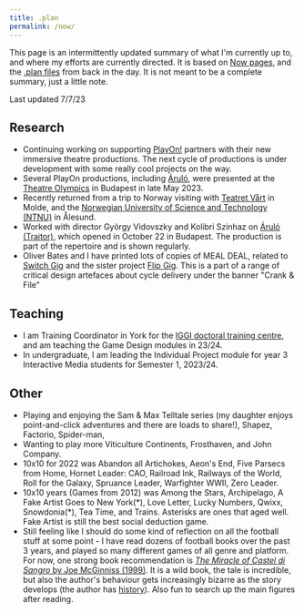 ```yaml
---
title: .plan
permalink: /now/
---
```


This page is an intermittently updated summary of what I'm currently up to, and where my efforts are currently directed. It is based on [Now pages](https://nownownow.com/about), and the [.plan files](https://datatracker.ietf.org/doc/html/rfc1288) from back in the day. It is not meant to be a complete summary, just a little note.

Last updated 7/7/23

## Research
* Continuing working on supporting [PlayOn!](/projects/play-on) partners with their new immersive theatre productions. The next cycle of productions is under development with some really cool projects on the way.
* Several PlayOn productions, including [Áruló](projects/áruló), were presented at the [Theatre Olympics](https://szinhaz.org/en/) in Budapest in late May 2023.
* Recently returned from a trip to Norway visiting with [Teatret Vårt](https://www.teatretvart.no/) in Molde, and the [Norwegian University of Science and Technology (NTNU)](https://www.ntnu.edu/alesund) in Ålesund.
* Worked with director György Vidovszky and Kolibri Szinhaz on [Áruló (Traitor)](projects/áruló), which opened in October 22 in Budapest. The production is part of the repertoire and is shown regularly.
* Oliver Bates and I have printed lots of copies of MEAL DEAL, related to [Switch Gig](/projects/switch-gig) and the sister project [Flip Gig](http://www.flipgig.org/). This is a part of a range of critical design artefaces about cycle delivery under the banner "Crank & File"

## Teaching
* I am Training Coordinator in York for the [IGGI doctoral training centre](https://www.iggi.org.uk), and am teaching the Game Design modules in 23/24. 
* In undergraduate, I am leading the Individual Project module for year 3 Interactive Media students for Semester 1, 2023/24.

## Other

* Playing and enjoying the Sam & Max Telltale series (my daughter enjoys point-and-click adventures and there are loads to share!), Shapez, Factorio, Spider-man, 
* Wanting to play more Viticulture Continents, Frosthaven, and John Company.
* 10x10 for 2022 was Abandon all Artichokes, Aeon's End, Five Parsecs from Home, Hornet Leader: CAO, Railroad Ink, Railways of the World, Roll for the Galaxy, Spruance Leader, Warfighter WWII, Zero Leader.
* 10x10 years (Games from 2012) was Among the Stars, Archipelago, A Fake Artist Goes to New York(\*), Love Letter, Lucky Numbers, Qwixx, Snowdonia(\*), Tea Time, and Trains. Asterisks are ones that aged well. Fake Artist is still the best social deduction game.
* Still feeling like I should do some kind of reflection on all the football stuff at some point - I have read dozens of football books over the past 3 years, and played so many different games of all genre and platform. For now, one strong book recommendation is [*The Miracle of Castel di Sangro* by Joe McGinniss (1999)](https://openlibrary.org/works/OL3928927W/The_Miracle_of_Castel_Di_Sangro?edition=ia%3Amiracleofcasteld00joem_0). It is a wild book, the tale is incredible, but also the author's behaviour gets increasingly bizarre as the story develops (the author has [history](https://en.wikipedia.org/wiki/Fatal_Vision_controversy)). Also fun to search up the main figures after reading.